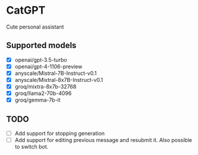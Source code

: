 # CatGPT

Cute personal assistant


## Supported models

- [x] openai/gpt-3.5-turbo
- [x] openai/gpt-4-1106-preview
- [x] anyscale/Mistral-7B-Instruct-v0.1
- [x] anyscale/Mixtral-8x7B-Instruct-v0.1
- [x] groq/mixtra-8x7b-32768
- [x] groq/llama2-70b-4096
- [x] groq/gemma-7b-it

## TODO

- [ ] Add support for stopping generation
- [ ] Add support for editing previous message and resubmit it. Also possible to switch bot.